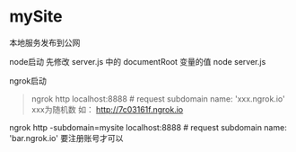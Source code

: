 # mySite
本地服务发布到公网

node启动
先修改 server.js 中的 documentRoot 变量的值 
node server.js


ngrok启动
>ngrok http localhost:8888                  # request subdomain name: 'xxx.ngrok.io'    xxx为随机数  如： http://7c03161f.ngrok.io

ngrok http -subdomain=mysite localhost:8888     # request subdomain name: 'bar.ngrok.io'   要注册账号才可以